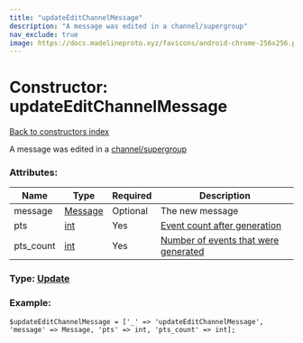 ```yaml
---
title: "updateEditChannelMessage"
description: "A message was edited in a channel/supergroup"
nav_exclude: true
image: https://docs.madelineproto.xyz/favicons/android-chrome-256x256.png
---
```

# Constructor: updateEditChannelMessage  
[Back to constructors index](/API_docs/constructors/index.html)



A message was edited in a [channel/supergroup](https://core.telegram.org/api/channel)

### Attributes:

| Name     |    Type       | Required | Description |
|----------|---------------|----------|-------------|
|message|[Message](/API_docs/types/Message.html) | Optional|The new message|
|pts|[int](/API_docs/types/int.html) | Yes|[Event count after generation](https://core.telegram.org/api/updates)|
|pts\_count|[int](/API_docs/types/int.html) | Yes|[Number of events that were generated](https://core.telegram.org/api/updates)|



### Type: [Update](/API_docs/types/Update.html)


### Example:

```
$updateEditChannelMessage = ['_' => 'updateEditChannelMessage', 'message' => Message, 'pts' => int, 'pts_count' => int];
```  
